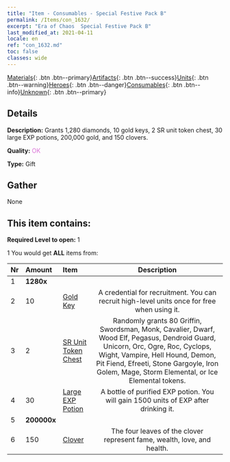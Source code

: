 ```yaml
---
title: "Item - Consumables - Special Festive Pack B"
permalink: /Items/con_1632/
excerpt: "Era of Chaos  Special Festive Pack B"
last_modified_at: 2021-04-11
locale: en
ref: "con_1632.md"
toc: false
classes: wide
---
```

 [Materials](/Items/){: .btn .btn--primary}[Artifacts](/Items/Artifacts/){: .btn .btn--success}[Units](/Items/Units/){: .btn .btn--warning}[Heroes](/Items/Heroes/){: .btn .btn--danger}[Consumables](/Items/Consumables/){: .btn .btn--info}[Unknown](/Items/Unknown/){: .btn .btn--primary}

## Details
 **Description:** Grants 1,280 diamonds, 10 gold keys, 2 SR unit token chest, 30 large EXP potions, 200,000 gold, and 150 clovers.

 **Quality:** <span style="color: #DA70D6">OK</span>

 **Type:** Gift

## Gather

  None

## This item contains:

 **Required Level to open:** 1

 1 You would get **ALL** items  from:

  | Nr | Amount |     Item    | Description |
  |:---|:-------|:------------|:-----------:|
  | 1 |  **1280x** | <i class="fas fa-gem"/> |  | 
  | 2 | 10 | [Gold Key](/Items/con_783/) | A credential for recruitment. You can recruit high-level units once for free when using it. | 
  | 3 | 2 | [SR Unit Token Chest](/Items/con_1597/) | Randomly grants 80 Griffin, Swordsman, Monk, Cavalier, Dwarf, Wood Elf, Pegasus, Dendroid Guard, Unicorn, Orc, Ogre, Roc, Cyclops, Wight, Vampire, Hell Hound, Demon, Pit Fiend, Efreeti, Stone Gargoyle, Iron Golem, Mage, Storm Elemental, or Ice Elemental tokens. | 
  | 4 | 30 | [Large EXP Potion](/Items/con_702/) | A bottle of purified EXP potion. You will gain 1500 units of EXP after drinking it. | 
  | 5 |  **200000x** | <i class="fas fa-coins"/> |  | 
  | 6 | 150 | [Clover](/Items/con_537/) | The four leaves of the clover represent fame, wealth, love, and health. | 
